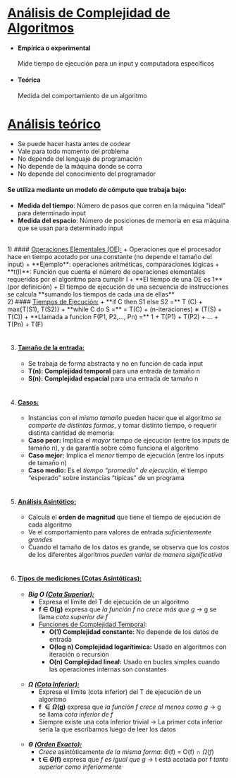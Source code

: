 # <u>Análisis de Complejidad de Algoritmos</u>
+ #### Empírica o experimental
	Mide tiempo de ejecución para un input y computadora específicos
+ #### Teórica
	Medida del comportamiento de un algoritmo


# <u>Análisis teórico</u>
+ Se puede hacer hasta antes de codear
+ Vale para todo momento del problema
+ No depende del lenguaje de programación
+ No depende de la máquina donde se corra
+ No depende del conocimiento del programador

#### Se utiliza mediante un modelo de cómputo que trabaja bajo:
+ **Medida del tiempo**: Número de pasos que corren en la máquina "ideal" para determinado input
+ **Medida del espacio**: Número de posiciones de memoria en esa máquina que se usan para determinado input
<br>
1) #### <u>Operaciones Elementales (OE):</u>
	+ Operaciones que el procesador hace en tiempo acotado por una constante (no depende el tamaño del input)
	+ **Ejemplo**: operaciones aritméticas, comparaciones lógicas
	+ **t(I)**: Función que cuenta el número de operaciones elementales requeridas por el algoritmo para cumplir I
	+ **El tiempo de una OE es 1** (por definición)
	+ El tiempo de ejecución de una secuencia de instrucciones se calcula **sumando los tiempos de cada una de ellas**
		<br>
2) #### <u>Tiempos de Ejecución:</u>
	+ **if C then S1 else S2 =** T (C) + max{T(S1), T(S2)}
	+ **while C do S =**  = T(C) + (n-iteraciones) ∗ (T(S) + T(C))
	+ **Llamada a funcion F(P1, P2,..., Pn) =** 1 + T(P1) + T(P2) + ... + T(Pn) + T(F)<br><br>
	
3) #### <u>Tamaño de la entrada:</u>
	+ Se trabaja de forma abstracta y no en función de cada input
	+ **T(n): Complejidad temporal** para una entrada de tamaño n
	+ **S(n): Complejidad espacial** para una entrada de tamaño n
	<br>
	
4) #### <u>Casos:</u>
	* Instancias con el *mismo tamaño* pueden hacer que el algoritmo *se comporte de distintas formas*, y tomar distinto tiempo, o requerir distinta cantidad de memoria:
	+ **Caso peor:** Implica el *mayor* tiempo de ejecución (entre los inputs de tamaño n), y da garantía sobre cómo funciona el algoritmo
	+ **Caso mejor:** Implica el *menor* tiempo de ejecución (entre los inputs de tamaño n)
	+ **Caso medio:** Es el *tiempo “promedio” de ejecución*, el tiempo “esperado” sobre instancias “típicas” de un programa
	<br>
5) #### <u>Análisis Asintótico:</u>
	+ Calcula el **orden de magnitud** que tiene el tiempo de ejecución de cada algoritmo
	+ Ve el comportamiento para valores de entrada *suficientemente grandes*
	+ Cuando el tamaño de los datos es grande, se observa que los *costos* de los diferentes algoritmos *pueden variar de manera significativa*
	<br>
	
6) #### <u>Tipos de mediciones (Cotas Asintóticas):</u>
	+ ***Big O <u>(Cota Superior):</u>*** 
		+ Expresa el límite del T de ejecución de un algoritmo
		+ **f $\in$ O(g)** expresa que *la función f no crece más que g* $\to$ g se llama *cota superior de f*
		* <u>Funciones de Complejidad Temporal</u>:
			* **O(1) Complejidad constante:** No depende de los datos de entrada
			* **O(log n) Complejidad logarítimica:** Usado en  algoritmos con iteración o recursión
			* **O(n) Complejidad lineal:** Usado en bucles simples cuando las operaciones internas son constantes
			<br>
	+ ***$\Omega$ <u>(Cota Inferior):</u>***
		+ Expresa el límite (cota inferior) del T de ejecución de un algoritmo
		+ **f $\in \Omega$(g)** expresa que *la función f crece al menos como g* $\to$ g se llama *cota inferior de f*  
		+ Siempre existe una cota inferior trivial $\to$ La primer cota inferior sería la que escribamos luego de leer los datos
		<br>
	+ ***$\Theta$ <u>(Orden Exacto):</u>*** 
		+ *Crece* asintóticamente *de la misma forma*: $\Theta$(f) = O(f) $\cap$ $\Omega(f)$
		+ **t $\in$ $\Theta$(f)** expresa que *f es igual que g* $\to$ t está acotada por f *tanto superior como inferiormente*


